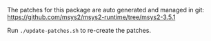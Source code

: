The patches for this package are auto generated and managed in git:
https://github.com/msys2/msys2-runtime/tree/msys2-3.5.1

Run `./update-patches.sh` to re-create the patches.
